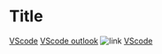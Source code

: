 # Title

[VScode](https://code.visualstudio.com/)
[VScode outlook](VScode%20outline.png)
![link](69cb2a237b2064919509eb64f171bca3592.c0be7)
[VScode](VScode%20download.png)